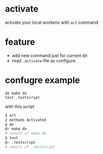 # activate

activate your local workenv with `act` command

# feature

  * add new command just for current dir.
  * read `.activate` file as configure.


# confugre example

```
do make do
test .testscript
```

with this script

```bash
$ act
2 methods Activated
$ do
@> make do
# result of make do
$ test
@> .testscript
# result of .testscript
```
